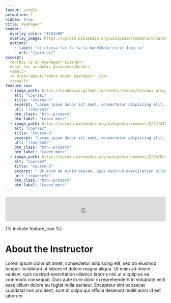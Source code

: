 ```yaml
---
layout: single
permalink: /
hidden: true
title: AyePages™ 
header:
  overlay_color: "#4d2e00"
  overlay_image: https://upload.wikimedia.org/wikipedia/commons/5/5a/Books_HD_%288314929977%29.jpg
  actions:
    - label: "<i class='fas fa-fw fa-handshake'></i> Join us"
      url: "/join-us/"
excerpt:
  <b>This is an AyePages™ site<br>
  meant for academic purposes</b><br>
  <small>
  <a href="about/">More about AyePages™  </a>
  </small>
feature_row:
  - image_path: https://hindawiai.github.io/assets/images/hindawi-progg-sys.jpg
    alt: "Course1"
    title: "Course-1"
    excerpt: "Lorem ipsum dolor sit amet, consectetur adipiscing elit, sed do eiusmod tempor incididunt ut labore et dolore magna aliqua Ut enim ad minim veniam, quis nostrud exercitation ullamco laboris nisi ut aliquip ex ea commodo consequat. Duis aute irure dolor in reprehenderit in voluptate velit esse cillum dolore eu fugiat nulla pariatur<br><br><br>"
    url: "/course1/"
    btn_class: "btn--primary"
    btn_label: "Learn more"
  - image_path: https://upload.wikimedia.org/wikipedia/commons/2/24/ATX_Computer_cases%2C_back_view.jpg
    alt: "course2"
    title: "Course-2"
    excerpt: "Lorem ipsum dolor sit amet, consectetur adipiscing elit, sed do eiusmod tempor incididunt ut labore et dolore magna aliqua  Ut enim ad minim veniam, quis nostrud exercitation ullamco laboris nisi ut aliquip ex ea commodo consequat. Duis aute irure dolor in reprehenderit in voluptate velit esse cillum dolore eu fugiat nulla pariatur<br><br><br>"
    url: "/course2/"
    btn_class: "btn--primary"
    btn_label: "Learn more"
  - image_path: https://upload.wikimedia.org/wikipedia/commons/2/2b/DrosophilaKutikula.jpg
    alt: "Course3"
    title: "Course-3"
    excerpt: " Ut enim ad minim veniam, quis nostrud exercitation ullamco laboris nisi ut aliquip ex ea commodo consequat. Duis aute irure dolor in reprehenderit in voluptate velit esse cillum dolore eu fugiat nulla pariatur."
    url: "/course3/"
    btn_class: "btn--primary"
    btn_label: "Learn more"      
---
```


<iframe allowfullscreen="false" frameborder="0" mozallowfullscreen="false" src="https://docs.google.com/presentation/d/e/2PACX-1vT5K9ijpA0fuuS4OJTQMwoMaQrZm5dMCXisLRBgVzxQ7I5312_uHAqZvvJIA_5KRrG02t45MotrTj_a/embed?start=true&loop=true&delayms=300&rm=minimal" webkitallowfullscreen="false" width="100%" height="77"></iframe>

{% include feature_row %}

# About the Instructor 

Lorem ipsum dolor sit amet, consectetur adipiscing elit, sed do eiusmod tempor incididunt ut labore et dolore magna aliqua. Ut enim ad minim veniam, quis nostrud exercitation ullamco laboris nisi ut aliquip ex ea commodo consequat. Duis aute irure dolor in reprehenderit in voluptate velit esse cillum dolore eu fugiat nulla pariatur. Excepteur sint occaecat cupidatat non proident, sunt in culpa qui officia deserunt mollit anim id est laborum
